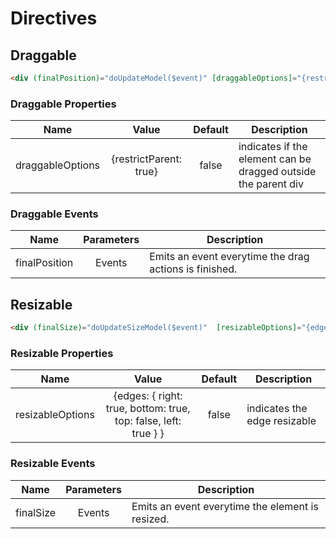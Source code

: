 # Directives

## Draggable

```html
<div (finalPosition)="doUpdateModel($event)" [draggableOptions]="{restrictParent: true}" draggable></div>

```

### Draggable Properties

| Name | Value | Default | Description |
| ---- |:----:|:-------:| ----------- |
| draggableOptions | {restrictParent: true} | false | indicates if the element can be dragged outside the parent div|

### Draggable Events

| Name | Parameters | Description |
| ---- |:----------:| ------------|
| finalPosition | Events | Emits an event everytime the drag actions is finished.|

## Resizable

```html
<div (finalSize)="doUpdateSizeModel($event)"  [resizableOptions]="{edges: { right: true, bottom: true, top: false, left: true } }" resizable></div>
```

### Resizable Properties

| Name | Value | Default | Description |
| ---- |:----:|:-------:| ----------- |
| resizableOptions | {edges: { right: true, bottom: true, top: false, left: true } } | false | indicates the edge resizable |


### Resizable Events

| Name | Parameters | Description |
| ---- |:----------:| ------------|
| finalSize | Events | Emits an event everytime the element is resized.|

